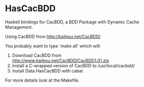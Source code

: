 HasCacBDD
=========

Haskell bindings for CacBDD, a BDD Package with Dynamic Cache Management.

Using CacBDD from http://kailesu.net/CacBDD/

You probably want to type 'make all' which will:

1. Download CacBDD from http://www.kailesu.net/CacBDD/CacBDD1.01.zip
2. Install a C-wrapped version of CacBDD to /usr/local/cacbdd/
3. Install Data.HasCacBDD  with cabal.

For more details look at the Makefile.
